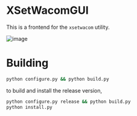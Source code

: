# XSetWacomGUI

This is a frontend for the `xsetwacom` utility.

![image](https://github.com/user-attachments/assets/911f735e-d48d-4105-b63b-e0baadd2b07e)

# Building

```bash
python configure.py && python build.py
```

to build and install the release version,

```bash
python configure.py release && python build.py
python install.py
```
